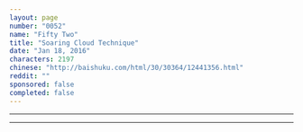 ```yaml
---
layout: page
number: "0052"
name: "Fifty Two"
title: "Soaring Cloud Technique"
date: "Jan 18, 2016"
characters: 2197
chinese: "http://baishuku.com/html/30/30364/12441356.html"
reddit: ""
sponsored: false
completed: false
---
```




- - -
- - -
